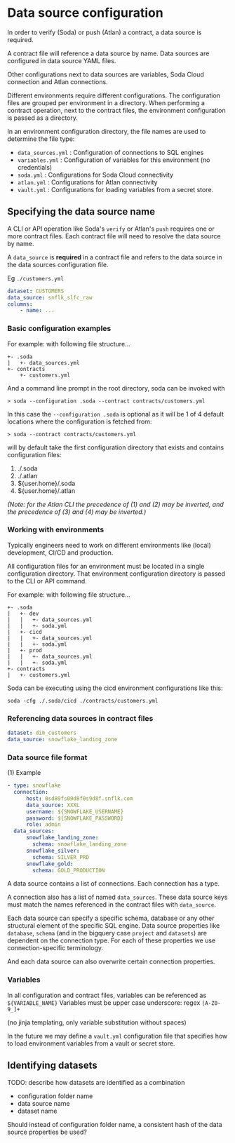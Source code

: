 # Data source configuration

In order to verify (Soda) or push (Atlan) a contract, a data source is required.

A contract file will reference a data source by name. Data sources are configured in
data source YAML files.

Other configurations next to data sources are variables, Soda Cloud connection and Atlan
connections.

Different environments require different configurations.  The configuration files are
grouped per environment in a directory.  When performing a contract operation, next to
the contract files, the environment configuration is passed as a directory.

In an environment configuration directory, the file names are used to determine the file type:

* `data_sources.yml` : Configuration of connections to SQL engines
* `variables.yml` : Configuration of variables for this environment (no credentials)
* `soda.yml` : Configurations for Soda Cloud connectivity
* `atlan.yml` : Configurations for Atlan connectivity
* `vault.yml` : Configurations for loading variables from a secret store.

## Specifying the data source name

A CLI or API operation like Soda's `verify` or Atlan's `push` requires one or more contract files.
Each contract file will need to resolve the data source by name.

A `data_source` is **required** in a contract file and refers to the data source in the data sources
configuration file.

Eg `./customers.yml`
```yaml
dataset: CUSTOMERS
data_source: snflk_slfc_raw
columns:
    - name: ...
```

### Basic configuration examples

For example: with following file structure...
```
+- .soda
|   +- data_sources.yml
+- contracts
    +- customers.yml
```
And a command line prompt in the root directory, soda can be invoked with
```Got a topic
> soda --configuration .soda --contract contracts/customers.yml
```

In this case the `--configuration .soda` is optional as it will be 1 of 4 default locations
where the configuration is fetched from:

```
> soda --contract contracts/customers.yml
```
will by default take the first configuration directory that exists and contains configuration files:
1. ./.soda
2. ./.atlan
3. ${user.home}/.soda
4. ${user.home}/.atlan

*(Note: for the Atlan CLI the precedence of (1) and (2) may be inverted, and the precedence of (3) and (4) may be inverted.)*

### Working with environments

Typically engineers need to work on different environments like (local) development, CI/CD and production.

All configuration files for an environment must be located in a single configuration directory.  That
environment configuration directory is passed to the CLI or API command.

For example: with following file structure...
```
+- .soda
|   +- dev
|   |   +- data_sources.yml
|   |   +- soda.yml
|   +- cicd
|   |   +- data_sources.yml
|   |   +- soda.yml
|   +- prod
|   |   +- data_sources.yml
|   |   +- soda.yml
+- contracts
|   +- customers.yml
```
Soda can be executing using the cicd environment configurations like this:
```shell
soda -cfg ./.soda/cicd ./contracts/customers.yml
```

### Referencing data sources in contract files

```yaml
dataset: dim_customers
data_source: snowflake_landing_zone
```

### Data source file format

(1) Example
```yaml
- type: snowflake
  connection:
      host: 0sd89fs09d8f0s9d8f.snflk.com
      data_source: XXXL
      username: ${SNOWFLAKE_USERNAME}
      password: ${SNOWFLAKE_PASSWORD}
      role: admin
  data_sources:
      snowflake_landing_zone:
        schema: snowflake_landing_zone
      snowflake_silver:
        schema: SILVER_PRD
      snowflake_gold:
        schema: GOLD_PRODUCTION
```

A data source contains a list of connections.  Each connection has a type.

A connection also has a list of named `data_sources`.  These data source keys must match the names referenced
in the contract files with `data_source`.

Each data source can specify a specific schema, database or any other structural element of the specific SQL engine.
Data source properties like `database`, `schema` (and in the bigquery case `project` and `datasets`) are dependent
on the connection type.  For each of these properties we use connection-specific terminology.

And each data source can also overwrite certain connection properties.

### Variables

In all configuration and contract files, variables can be referenced as `${VARIABLE_NAME}`
Variables must be upper case underscore: regex `[A-Z0-9_]+`

(no jinja templating, only variable substitution without spaces)

In the future we may define a `vault.yml` configuration file that specifies how to load environment variables from
a vault or secret store.

## Identifying datasets

TODO: describe how datasets are identified as a combination
* configuration folder name
* data source name
* dataset name

Should instead of configuration folder name, a consistent hash of the data source properties be used?
